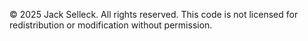 © 2025 Jack Selleck. All rights reserved.
This code is not licensed for redistribution or modification without permission.
